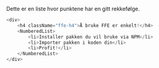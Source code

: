 Dette er en liste hvor punktene har en gitt rekkefølge.

```js
<div>
    <h4 className="ffe-h4">Å bruke FFE er enkelt!</h4>
    <NumberedList>
        <li>Installer pakken du vil bruke via NPM</li>
        <li>Importer pakken i koden din</li>
        <li>Profit!</li>
    </NumberedList>
</div>
```
